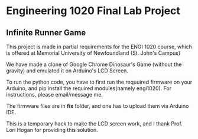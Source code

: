 # Engineering 1020 Final Lab Project

## Infinite Runner Game

This project is made in partial requirements for the ENGI 1020 course,
which is offered at Memorial University of Newfoundland (St. John's Campus)

We have made a clone of Google Chrome Dinosaur's Game (without the gravity) and emulated it on Arduino's LCD Screen.

To run the python code, you have to first run the requuired firmware on your Arduino, and pip install the required modules(namely engi1020).
For instructions, please email/message me.

The firmware files are in **fix** folder, and one has to upload them via Arduino IDE.

This is a temporary hack to make the LCD screen work, and I thank Prof. Lori Hogan for providing this solution.
